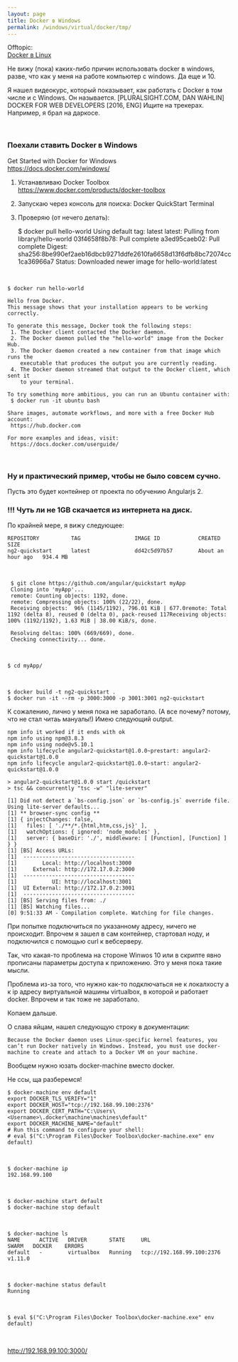 ```yaml
---
layout: page
title: Docker в Windows
permalink: /windows/virtual/docker/tmp/
---
```


Offtopic:  
[Docker в Linux](/linux/virtual/docker/)


Не вижу (пока) каких-либо причин использовать docker в windows, разве, что как у меня на работе компьютер с windows. Да еще и 10.

Я нашел видеокурс, который показывает, как работать с Docker в том числе и с Windows. Он называется.
[PLURALSIGHT.COM, DAN WAHLIN] DOCKER FOR WEB DEVELOPERS [2016, ENG]
Ищите на трекерах. Например, я брал на даркосе.


<br/>

### Поехали ставить Docker в Windows

Get Started with Docker for Windows  
https://docs.docker.com/windows/


1) Устанавливаю Docker Toolbox  
https://www.docker.com/products/docker-toolbox

2) Запускаю через консоль для поиска: Docker QuickStart Terminal

3) Проверяю (от нечего делать):

    $ docker pull hello-world
    Using default tag: latest
    latest: Pulling from library/hello-world
    03f4658f8b78: Pull complete
    a3ed95caeb02: Pull complete
    Digest: sha256:8be990ef2aeb16dbcb9271ddfe2610fa6658d13f6dfb8bc72074cc1ca36966a7
    Status: Downloaded newer image for hello-world:latest

<br/>

    $ docker run hello-world

    Hello from Docker.
    This message shows that your installation appears to be working correctly.

    To generate this message, Docker took the following steps:
     1. The Docker client contacted the Docker daemon.
     2. The Docker daemon pulled the "hello-world" image from the Docker Hub.
     3. The Docker daemon created a new container from that image which runs the
        executable that produces the output you are currently reading.
     4. The Docker daemon streamed that output to the Docker client, which sent it
        to your terminal.

    To try something more ambitious, you can run an Ubuntu container with:
     $ docker run -it ubuntu bash

    Share images, automate workflows, and more with a free Docker Hub account:
     https://hub.docker.com

    For more examples and ideas, visit:
     https://docs.docker.com/userguide/


<br/>

### Ну и практический пример, чтобы не было совсем сучно.

Пусть это будет контейнер от проекта по обучению Angularjs 2.


### !!! Чуть ли не 1GB скачается из интернета на диск.

По крайней мере, я вижу следующее:

    REPOSITORY          TAG                 IMAGE ID            CREATED             SIZE
    ng2-quickstart      latest              dd42c5d97b57        About an hour ago   934.4 MB


<br/>

     $ git clone https://github.com/angular/quickstart myApp
     Cloning into 'myApp'...
     remote: Counting objects: 1192, done.
     remote: Compressing objects: 100% (22/22), done.
     Receiving objects:  96% (1145/1192), 796.01 KiB | 677.0remote: Total 1192 (delta 8), reused 0 (delta 0), pack-reused 117Receiving objects: 100% (1192/1192), 1.63 MiB | 38.00 KiB/s, done.

     Resolving deltas: 100% (669/669), done.
     Checking connectivity... done.

<br/>

    $ cd myApp/

 <br/>

    $ docker build -t ng2-quickstart .
    $ docker run -it --rm -p 3000:3000 -p 3001:3001 ng2-quickstart


К сожалению, лично у меня пока не заработало. (А все почему? потому, что не стал читаь мануалы!) Имею следующий output.

    npm info it worked if it ends with ok
    npm info using npm@3.8.3
    npm info using node@v5.10.1
    npm info lifecycle angular2-quickstart@1.0.0~prestart: angular2-quickstart@1.0.0
    npm info lifecycle angular2-quickstart@1.0.0~start: angular2-quickstart@1.0.0

    > angular2-quickstart@1.0.0 start /quickstart
    > tsc && concurrently "tsc -w" "lite-server"

    [1] Did not detect a `bs-config.json` or `bs-config.js` override file. Using lite-server defaults...
    [1] ** browser-sync config **
    [1] { injectChanges: false,
    [1]   files: [ './**/*.{html,htm,css,js}' ],
    [1]   watchOptions: { ignored: 'node_modules' },
    [1]   server: { baseDir: './', middleware: [ [Function], [Function] ] } }
    [1] [BS] Access URLs:
    [1]  -----------------------------------
    [1]        Local: http://localhost:3000
    [1]     External: http://172.17.0.2:3000
    [1]  -----------------------------------
    [1]           UI: http://localhost:3001
    [1]  UI External: http://172.17.0.2:3001
    [1]  -----------------------------------
    [1] [BS] Serving files from: ./
    [1] [BS] Watching files...
    [0] 9:51:33 AM - Compilation complete. Watching for file changes.


При попытке подключиться по указанному адресу, ничего не происходит.
Впрочем я зашел в сам контейнер, стартовал ноду, и подключился с помощью curl к вебсерверу.

Так, что какая-то проблема на стороне Winwos 10 или в скрипте явно прописаны параметры доступа к приложению.
Это у меня пока такие мысли.

Проблема из-за того, что нужно как-то подключаться не к локалхосту а к ip адресу виртуальной машины virtualbox, в которой и работает docker.
Впрочем и так тоже не заработало.

Копаем дальше.

О слава яйцам, нашел следующую строку в документации:

    Because the Docker daemon uses Linux-specific kernel features, you can’t run Docker natively in Windows. Instead, you must use docker-machine to create and attach to a Docker VM on your machine.

Вообщем нужно юзать docker-machine вместо docker.

Не ссы, ща разберемся!


    $ docker-machine env default
    export DOCKER_TLS_VERIFY="1"
    export DOCKER_HOST="tcp://192.168.99.100:2376"
    export DOCKER_CERT_PATH="C:\Users\<Username>\.docker\machine\machines\default"
    export DOCKER_MACHINE_NAME="default"
    # Run this command to configure your shell:
    # eval $("C:\Program Files\Docker Toolbox\docker-machine.exe" env default)

<br/>

    $ docker-machine ip
    192.168.99.100

<br/>

    $ docker-machine start default
    $ docker-machine stop default

<br/>

    $ docker-machine ls
    NAME      ACTIVE   DRIVER       STATE     URL                         SWARM   DOCKER    ERRORS
    default   -        virtualbox   Running   tcp://192.168.99.100:2376           v1.11.0

<br/>

    $ docker-machine status default
    Running

<br/>

    $ eval $("C:\Program Files\Docker Toolbox\docker-machine.exe" env default)

<br/>


http://192.168.99.100:3000/
